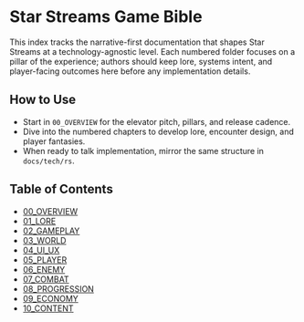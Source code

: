# Star Streams Game Bible

This index tracks the narrative-first documentation that shapes Star Streams at a technology-agnostic level. Each numbered folder focuses on a pillar of the experience; authors should keep lore, systems intent, and player-facing outcomes here before any implementation details.

## How to Use
- Start in `00_OVERVIEW` for the elevator pitch, pillars, and release cadence.
- Dive into the numbered chapters to develop lore, encounter design, and player fantasies.
- When ready to talk implementation, mirror the same structure in `docs/tech/rs`.

## Table of Contents
- [00_OVERVIEW](00_OVERVIEW/README.md)
- [01_LORE](01_LORE/README.md)
- [02_GAMEPLAY](02_GAMEPLAY/README.md)
- [03_WORLD](03_WORLD/README.md)
- [04_UI_UX](04_UI_UX/README.md)
- [05_PLAYER](05_PLAYER/README.md)
- [06_ENEMY](06_ENEMY/README.md)
- [07_COMBAT](07_COMBAT/README.md)
- [08_PROGRESSION](08_PROGRESSION/README.md)
- [09_ECONOMY](09_ECONOMY/README.md)
- [10_CONTENT](10_CONTENT/README.md)
